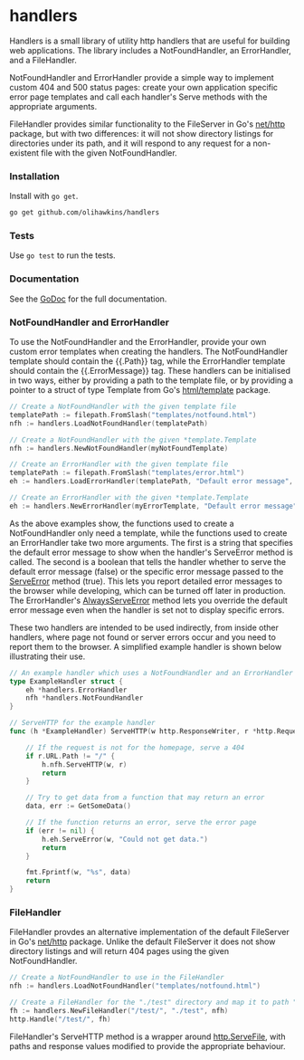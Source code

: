 # handlers
Handlers is a small library of utility http handlers that are useful for building web applications. The library includes a NotFoundHandler, an ErrorHandler, and a FileHandler. 

NotFoundHandler and ErrorHandler provide a simple way to implement custom 404 and 500 status pages: create your own application specific error page templates and call each handler's Serve methods with the appropriate arguments.

FileHandler provides similar functionality to the FileServer in Go's [net/http][gnh] package, but with two differences: it will not show directory listings for directories under its path, and it will respond to any request for a non-existent file with the given NotFoundHandler.

### Installation
Install with `go get`.

```sh
go get github.com/olihawkins/handlers
```

### Tests
Use `go test` to run the tests.

### Documentation
See the [GoDoc][gd] for the full documentation.

### NotFoundHandler and ErrorHandler
To use the NotFoundHandler and the ErrorHandler, provide your own custom error templates when creating the handlers. The NotFoundHandler template should contain the {{.Path}} tag, while the ErrorHandler template should contain the {{.ErrorMessage}} tag. These handlers can be initialised in two ways, either by providing a path to the template file, or by providing a pointer to a struct of type Template from Go's [html/template][ght] package.
```go
// Create a NotFoundHandler with the given template file
templatePath := filepath.FromSlash("templates/notfound.html")
nfh := handlers.LoadNotFoundHandler(templatePath)

// Create a NotFoundHandler with the given *template.Template
nfh := handlers.NewNotFoundHandler(myNotFoundTemplate)

// Create an ErrorHandler with the given template file
templatePath := filepath.FromSlash("templates/error.html")
eh := handlers.LoadErrorHandler(templatePath, "Default error message", true)

// Create an ErrorHandler with the given *template.Template
eh := handlers.NewErrorHandler(myErrorTemplate, "Default error message", true)

```
As the above examples show, the functions used to create a NotFoundHandler only need a template, while the functions used to create an ErrorHandler take two more arguments. The first is a string that specifies the default error message to show when the handler's ServeError method is called. The second is a boolean that tells the handler whether to serve the default error message (false) or the specific error message passed to the [ServeError][hse] method (true). This lets you report detailed error messages to the browser while developing, which can be turned off later in production. The ErrorHandler's [AlwaysServeError][hase] method lets you override the default error message even when the handler is set not to display specific errors.

These two handlers are intended to be used indirectly, from inside other handlers, where page not found or server errors occur and you need 
to report them to the browser. A simplified example handler is shown below illustrating their use.

```go
// An example handler which uses a NotFoundHandler and an ErrorHandler
type ExampleHandler struct {
	eh *handlers.ErrorHandler
	nfh *handlers.NotFoundHandler
}

// ServeHTTP for the example handler
func (h *ExampleHandler) ServeHTTP(w http.ResponseWriter, r *http.Request) {

	// If the request is not for the homepage, serve a 404
	if r.URL.Path != "/" {
		h.nfh.ServeHTTP(w, r)
		return
	}

	// Try to get data from a function that may return an error
	data, err := GetSomeData()

	// If the function returns an error, serve the error page
	if (err != nil) {
		h.eh.ServeError(w, "Could not get data.")
		return
	}

	fmt.Fprintf(w, "%s", data)
	return
}
```

### FileHandler
FileHandler provdes an alternative implementation of the default FileServer in Go's [net/http][gnh] package. Unlike the default FileServer it does not show directory listings and will return 404 pages using the given NotFoundHandler.

```go
// Create a NotFoundHandler to use in the FileHandler
nfh := handlers.LoadNotFoundHandler("templates/notfound.html")

// Create a FileHandler for the "./test" directory and map it to path "/test/"
fh := handlers.NewFileHandler("/test/", "./test", nfh)
http.Handle("/test/", fh)
```
FileHandler's ServeHTTP method is a wrapper around [http.ServeFile][gsf], with paths and response values modified to provide the appropriate behaviour.

   [gd]: <https://godoc.org/github.com/olihawkins/handlers>
   [gnh]: <https://golang.org/pkg/net/http/>
   [ght]: <https://golang.org/pkg/html/template/>
   [hse]: <https://godoc.org/github.com/olihawkins/handlers#ErrorHandler.ServeError>
   [hase]: <https://godoc.org/github.com/olihawkins/handlers#ErrorHandler.AlwaysServeError>
   [gsf]: <https://golang.org/pkg/net/http/#ServeFile>
